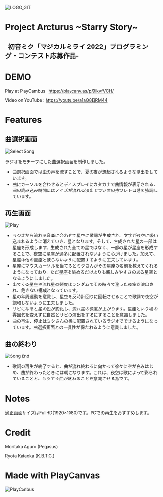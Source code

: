 ![LOGO_GIT](https://user-images.githubusercontent.com/88919409/179529633-9c3795fa-260b-4ae3-9faf-3e4c049e0757.png)
# Project Arcturus \~Starry Story\~
## -初音ミク「マジカルミライ 2022」プログラミング・コンテスト応募作品-

# DEMO
Play at PlayCambus : https://playcanv.as/p/9ikvfVCH/

Video on YouTube : https://youtu.be/a1aQ8EjRM44

# Features
## 曲選択画面
 ![Select Song](https://user-images.githubusercontent.com/88919409/179776920-68727b33-b0f9-4bc9-95c2-944127205497.png)
 
 ラジオをモチーフにした曲選択画面を制作しました。
 - 曲選択画面では虫の声を流すことで、夏の夜が想起されるような演出をしています。
 - 曲にカーソルを合わせるとディスプレイにカタカナで曲情報が表示される、曲の読み込み時間にはノイズが流れる演出でラジオの持つレトロ感を強調しています。

## 再生画面
 ![Play](https://user-images.githubusercontent.com/88919409/179513306-ea4af81f-acfe-48b6-8533-a6473cfff04d.png)
 - ラジオから流れる音楽に合わせて星空に歌詞が生成され、文字が夜空に吸い込まれるように消えていき、星となります。そして、生成された星の一部は星座を形成します。生成された全ての星ではなく、一部の星が星座を形成することで、夜空に星座が過多に配置されないように心がけました。加えて、星座は他の星座と被らないように配置するように工夫しています。
 - 星座にマウスカーソルを当てるとミクさんがその星座の名前を教えてくれるようになっており、ただ星座を眺めるだけよりも親しみやすさのある星空となるようにしました。
 - 出てくる星座や流れ星の頻度はランダムでその時々で違った夜空が演出され、飽きない構成となっています。
 - 星の年周運動を意識し、星空を反時計回りに回転させることで歌詞で夜空が飽和しないように工夫しました。
 - サビになると星の色が変化し、流れ星の頻度が上がります。星座という場の雰囲気を変えずに自然とサビの演出をするにすることを意識しました。
 - 曲の再生、停止はミクさんの横に配置されているラジオでできるようになっています。曲選択画面との一貫性が保たれるように意識しました。

## 曲の終わり
 ![Song End](https://user-images.githubusercontent.com/88919409/179513412-9d990da0-4e9d-4ba5-9981-d7358564db81.png)
 - 歌詞の再生が終了すると、曲が流れ終わるに向かって徐々に空が白みはじめ、曲が終わったときには朝になります。これは、夜空は歌によって彩られていることと、もうすぐ曲が終わることを意識させる為です。

# Notes
適正画面サイズはFullHD(1920×1080)です。PCでの再生をおすすめします。

# Credit
Moritaka Aguro (Pegasus)

Ryota Kataoka (K.B.T.C.)

# Made with PlayCanvas
![PlayCanbus](https://user-images.githubusercontent.com/88919409/179517741-daf88e06-ff8b-4d75-a4e1-8e78e3f7e76c.png)
